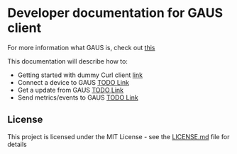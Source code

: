 # Developer documentation for GAUS client

For more information what GAUS is, check out [this](https://gaus.incubation.io/)


This documentation will describe how to:
* Getting started with dummy Curl client [link](docs/getting-started.md)
* Connect a device to GAUS [TODO Link]()
* Get a update from GAUS [TODO Link]()
* Send metrics/events to GAUS [TODO Link]()



## License

This project is licensed under the MIT License - see the [LICENSE.md](LICENSE.md) file for details
